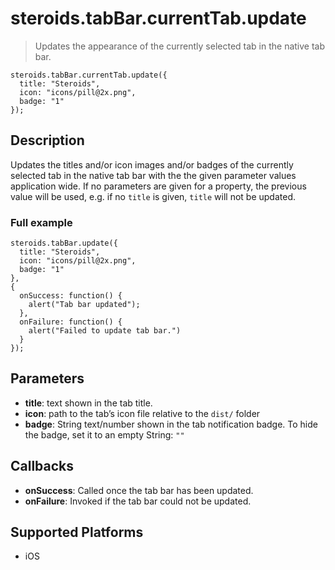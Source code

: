 steroids.tabBar.currentTab.update
=================

  > Updates the appearance of the currently selected tab in the native tab bar.

    steroids.tabBar.currentTab.update({
      title: "Steroids",
      icon: "icons/pill@2x.png",
      badge: "1"
    });

Description
-----------

Updates the titles and/or icon images and/or badges of the currently selected tab in the native tab bar with the the given parameter values application wide. If no parameters are given for a property, the previous value will be used, e.g. if no `title` is given, `title` will not be updated.

### Full example

    steroids.tabBar.update({
      title: "Steroids",
      icon: "icons/pill@2x.png",
      badge: "1"
    },
    {
      onSuccess: function() {
        alert("Tab bar updated");
      },
      onFailure: function() {
        alert("Failed to update tab bar.")
      }
    });


Parameters
----------
  * __title__: text shown in the tab title.
  * __icon__: path to the tab’s icon file relative to the `dist/` folder
  * __badge__: String text/number shown in the tab notification badge. To hide the badge, set it to an empty String: `""`

Callbacks
---------
- __onSuccess__: Called once the tab bar has been updated.
- __onFailure__: Invoked if the tab bar could not be updated.

Supported Platforms
-------------------

- iOS
